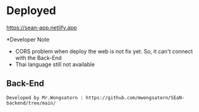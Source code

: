 
# Deployed
https://sean-app.netlify.app


*Developer Note

  - CORS problem when deploy the web is not fix yet. So, it can't connect with the Back-End  
  - Thai language still not available
  
## Back-End
```
Developed by Mr.Wongsatorn : https://github.com/mwongsatorn/SEaN-backend/tree/main/
```

